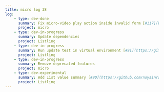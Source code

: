 ```yaml
---
title: micro log 38
log:
    - type: dev-done
      summary: Fix micro-video play action inside invalid form [#117](https://github.com/noyainrain/micro/issues/117)
      project: micro
    - type: dev-in-progress
      summary: Update dependencies
      project: Listling
    - type: dev-in-progress
      summary: Run update test in virtual environment [#91](https://github.com/noyainrain/listling/issues/91)
      project: Listling
    - type: dev-in-progress
      summary: Remove deprecated features
      project: micro
    - type: dev-experimental
      summary: Add List value summary [#90](https://github.com/noyainrain/listling/issues/90)
      project: Listling
---
```

